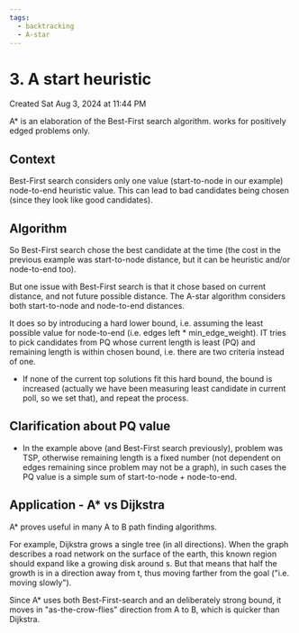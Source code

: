 ```yaml
---
tags:
  - backtracking
  - A-star
---
```

# 3. A start heuristic
Created Sat Aug 3, 2024 at 11:44 PM

A\* is an elaboration of the Best-First search algorithm. works for positively edged problems only.

## Context
Best-First search considers only one value (start-to-node in our example) node-to-end heuristic value. This can lead to bad candidates being chosen (since they look like good candidates).


## Algorithm
So Best-First search chose the best candidate at the time (the cost in the previous example was start-to-node distance, but it can be heuristic and/or node-to-end too).

But one issue with Best-First search is that it chose based on current distance, and not future possible distance. The A-star algorithm considers both start-to-node and node-to-end distances.

It does so by introducing a hard lower bound, i.e. assuming the least possible value for node-to-end (i.e. edges left \* min_edge_weight). IT tries to pick candidates from PQ whose current length is least (PQ) and remaining length is within chosen bound, i.e. there are two criteria instead of one.
- If none of the current top solutions fit this hard bound, the bound is increased (actually we have been measuring least candidate in current poll, so we set that), and repeat the process.

## Clarification about PQ value
- In the example above (and Best-First search previously), problem was TSP, otherwise remaining length is a fixed number (not dependent on edges remaining since problem may not be a graph), in such cases the PQ value is a simple sum of start-to-node + node-to-end.

## Application - A\* vs Dijkstra
A\* proves useful in many A to B path finding algorithms.

For example, Dijkstra grows a single tree (in all directions). When the graph describes a road network on the surface of the earth, this known region should expand like a growing disk around s. But that means that half the growth is in a direction away from t, thus moving farther from the goal ("i.e. moving slowly").

Since A\* uses both Best-First-search and an deliberately strong bound, it moves in "as-the-crow-flies" direction from A to B, which is quicker than Dijkstra.